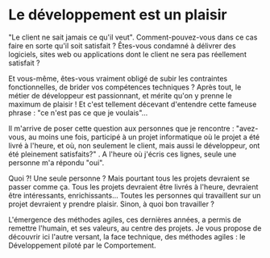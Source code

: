 # Le développement est un plaisir
"Le client ne sait jamais ce qu'il veut". Comment-pouvez-vous dans ce cas faire en sorte qu'il soit satisfait ?
Êtes-vous condamné à délivrer des logiciels, sites web ou applications dont le client ne sera pas réellement
satisfait ?

Et vous-même, êtes-vous vraiment obligé de subir les contraintes fonctionnelles, de brider vos compétences
techniques ? Après tout, le métier de développeur est passionnant, et mérite qu'on y prenne le maximum de
plaisir ! Et c'est tellement décevant d'entendre cette fameuse phrase : "ce n'est pas ce que je voulais"...

Il m'arrive de poser cette question aux personnes que je rencontre : "avez-vous, au moins une fois,
participé à un projet informatique où le projet a été livré à l'heure, et où, non seulement le client,
mais aussi le développeur, ont été pleinement satisfaits?" . A l'heure où j'écris ces lignes, seule
une personne m'a répondu "oui".

Quoi ?! Une seule personne ? Mais pourtant tous les projets devraient se passer comme ça.
Tous les projets devraient être livrés à l'heure, devraient être intéressants, enrichissants...
Toutes les personnes qui travaillent sur un projet devraient y prendre plaisir. Sinon, à quoi bon travailler ?

L'émergence des méthodes agiles, ces dernières années, a permis de remettre l'humain, et ses valeurs,
au centre des projets. Je vous propose de découvrir ici l'autre versant, la face technique, des méthodes
agiles : le Développement piloté par le Comportement.
